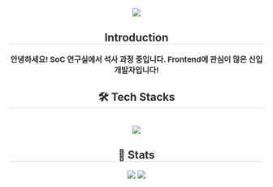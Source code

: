 <div align= "center">
    <img src="https://capsule-render.vercel.app/api?type=slice&color=gradient&height=180&text=Hello%20-I'm%20Luque-&animation=&fontColor=000000&fontSize=40&fontAllign=80&fontAlignY=40&rotate=13" />
    </div>
    <div align= "center"> 
    <h2 style="border-bottom: 1px solid #d8dee4; color: #282d33;"> Introduction </h2>  
    <div style="font-weight: 700; font-size: 15px; text-align: center; color: #282d33;"> 안녕하세요! SoC 연구실에서 석사 과정 중입니다. Frontend에 관심이 많은 신입 개발자입니다! </div> 
    </div>
    <div align= "center">
    <h2 style="border-bottom: 1px solid #d8dee4; color: #282d33;"> 🛠️ Tech Stacks </h2> <br> 
    <div style="margin: 0 auto; text-align: center;" align= "center"> <img src="https://img.shields.io/badge/C-A8B9CC?style=plastic&logo=C&logoColor=white">
          </div>
    </div>
    <div align= "center"> 
    <h2 style="border-bottom: 1px solid #d8dee4; color: #282d33;"> 🏅 Stats </h2> <div align= "center"> <img src="https://github-readme-stats.vercel.app/api?username=Luque4503&bg_color=60,ab5f96,214f47&title_color=000000&text_color=000000"
         /> <img src="https://github-readme-stats.vercel.app/api/top-langs/?username=Luque4503&layout=compact&bg_color=60,ab5f96,214f47&title_color=000000&text_color=000000"
           /> </div> 
    </div>
    
